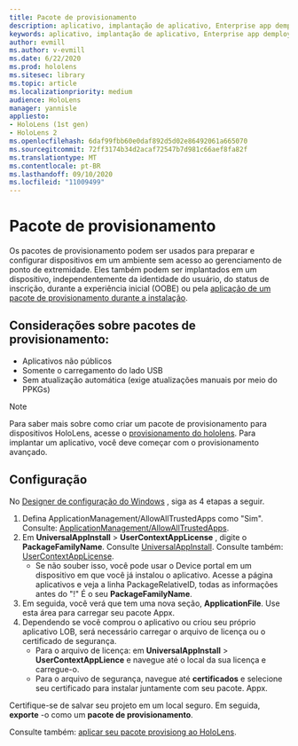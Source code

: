 ```yaml
---
title: Pacote de provisionamento
description: aplicativo, implantação de aplicativo, Enterprise app demployment, provisionamento
keywords: aplicativo, implantação de aplicativo, Enterprise app demployment, provisionamento
author: evmill
ms.author: v-evmill
ms.date: 6/22/2020
ms.prod: hololens
ms.sitesec: library
ms.topic: article
ms.localizationpriority: medium
audience: HoloLens
manager: yannisle
appliesto:
- HoloLens (1st gen)
- HoloLens 2
ms.openlocfilehash: 6daf99fbb60e0daf892d5d02e86492061a665070
ms.sourcegitcommit: 72ff3174b34d2acaf72547b7d981c66aef8fa82f
ms.translationtype: MT
ms.contentlocale: pt-BR
ms.lasthandoff: 09/10/2020
ms.locfileid: "11009499"
---
```

# Pacote de provisionamento

Os pacotes de provisionamento podem ser usados para preparar e configurar dispositivos em um ambiente sem acesso ao gerenciamento de ponto de extremidade. Eles também podem ser implantados em um dispositivo, independentemente da identidade do usuário, do status de inscrição, durante a experiência inicial (OOBE) ou pela [aplicação de um pacote de provisionamento durante a instalação](https://docs.microsoft.com/hololens/hololens-provisioning##apply-a-provisioning-package-to-hololens-during-setup).

## Considerações sobre pacotes de provisionamento:
* Aplicativos não públicos
* Somente o carregamento do lado USB
* Sem atualização automática (exige atualizações manuais por meio do PPKGs)

> [!NOTE] 
> Para saber mais sobre como criar um pacote de provisionamento para dispositivos HoloLens, acesse o [provisionamento do hololens](https://docs.microsoft.com/hololens/hololens-provisioning). Para implantar um aplicativo, você deve começar com o provisionamento avançado. 

## Configuração

No [Designer de configuração do Windows](https://www.microsoft.com/store/productId/9NBLGGH4TX22) , siga as 4 etapas a seguir.

1. Defina ApplicationManagement/AllowAllTrustedApps como "Sim". Consulte: [ApplicationManagement/AllowAllTrustedApps](https://docs.microsoft.com/windows/client-management/mdm/policy-csp-applicationmanagement#applicationmanagement-allowalltrustedapps).
2. Em **UniversalAppInstall**  >  **UserContextAppLicense** , digite o **PackageFamilyName**. Consulte [UniversalAppInstall](https://docs.microsoft.com/windows/configuration/wcd/wcd-universalappinstall). Consulte também: [UserContextAppLicense](https://docs.microsoft.com/windows/configuration/wcd/wcd-universalappinstall#usercontextapplicense).
    - Se não souber isso, você pode usar o Device portal em um dispositivo em que você já instalou o aplicativo. Acesse a página aplicativos e veja a linha PackageRelativeID, todas as informações antes do "!" É o seu **PackageFamilyName**.
3. Em seguida, você verá que tem uma nova seção, **ApplicationFile**. Use esta área para carregar seu pacote Appx. 
4. Dependendo se você comprou o aplicativo ou criou seu próprio aplicativo LOB, será necessário carregar o arquivo de licença ou o certificado de segurança.
    - Para o arquivo de licença: em **UniversalAppInstall**  >  **UserContextAppLience** e navegue até o local da sua licença e carregue-o. 
    - Para o arquivo de segurança, navegue até **certificados** e selecione seu certificado para instalar juntamente com seu pacote. Appx. 

Certifique-se de salvar seu projeto em um local seguro. Em seguida, **exporte** -o como um **pacote de provisionamento**.  
    
Consulte também: [aplicar seu pacote provisiong ao HoloLens](https://docs.microsoft.com/hololens/hololens-provisioning#apply-a-provisioning-package-to-hololens-during-setup).
